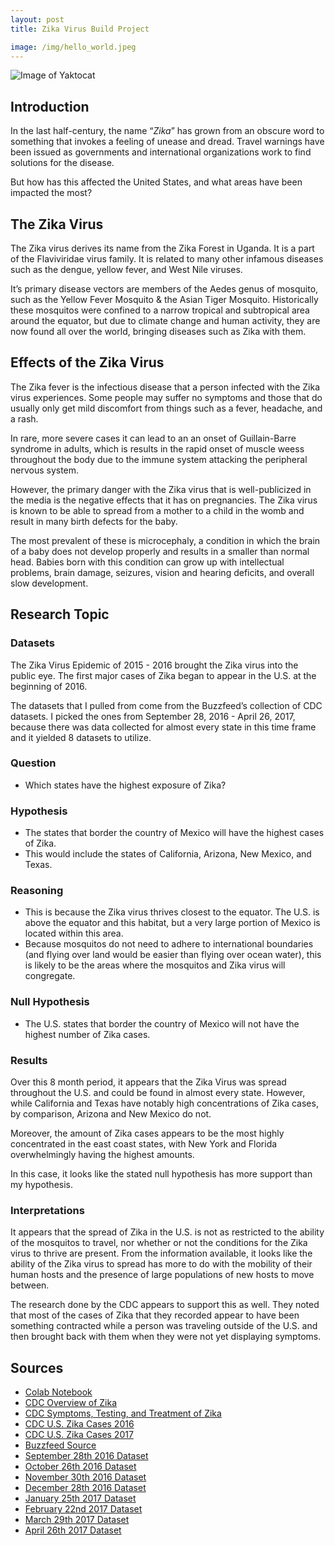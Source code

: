 ```yaml
---
layout: post
title: Zika Virus Build Project

image: /img/hello_world.jpeg
---
```


![Image of Yaktocat](/img/hello_world.jpeg)

## Introduction
In the last half-century, the name “_Zika_” has grown from an obscure word to something that invokes a feeling of unease and dread. Travel warnings have been issued as governments and international organizations work to find solutions for the disease.  

But how has this affected the United States, and what areas have been impacted the most?

## The Zika Virus
The Zika virus derives its name from the Zika Forest in Uganda. It is a part of the Flaviviridae virus family. It is related to many other infamous diseases such as the dengue, yellow fever, and West Nile viruses.  

It’s primary disease vectors are members of the Aedes genus of mosquito, such as the Yellow Fever Mosquito & the Asian Tiger Mosquito. Historically these mosquitos were confined to a narrow tropical and subtropical area around the equator, but due to climate change and human activity, they are now found all over the world, bringing diseases such as Zika with them.  

## Effects of the Zika Virus
The Zika fever is the infectious disease that a person infected with the Zika virus experiences. Some people may suffer no symptoms and those that do usually only get mild discomfort from things such as a fever, headache, and a rash.  

In rare, more severe cases it can lead to an an onset of Guillain-Barre syndrome in adults, which is results in the rapid onset of muscle weess throughout the body due to the immune system attacking the peripheral nervous system.

However, the primary danger with the Zika virus that is well-publicized in the media is the negative effects that it has on pregnancies. The Zika virus is known to be able to spread from a mother to a child in the womb and result in many birth defects for the baby.  

The most prevalent of these is microcephaly, a condition in which the brain of a baby does not develop properly and results in a smaller than normal head. Babies born with this condition can grow up with intellectual problems, brain damage, seizures, vision and hearing deficits, and overall slow development.

## Research Topic
### Datasets
The Zika Virus Epidemic of 2015 - 2016 brought the Zika virus into the public eye. The first major cases of Zika began to appear in the U.S. at the beginning of 2016.  

The datasets that I pulled from come from the Buzzfeed’s collection of CDC datasets. I picked the ones from September 28, 2016 - April 26, 2017, because there was data collected for almost every state in this time frame and it yielded 8 datasets to utilize.  

### Question
* Which states have the highest exposure of Zika?  

### Hypothesis
* The states that border the country of Mexico will have the highest cases of Zika.  
* This would include the states of California, Arizona, New Mexico, and Texas.  

### Reasoning
* This is because the Zika virus thrives closest to the equator. The U.S. is above the equator and this habitat, but a very large portion of Mexico is located within this area.  
* Because mosquitos do not need to adhere to international boundaries (and flying over land would be easier than flying over ocean water), this is likely to be the areas where the mosquitos and Zika virus will congregate.

### Null Hypothesis
* The U.S. states that border the country of Mexico will not have the highest number of Zika cases.  

### Results
Over this 8 month period, it appears that the Zika Virus was spread throughout the U.S. and could be found in almost every state. However, while California and Texas have notably high concentrations of Zika cases, by comparison, Arizona and New Mexico do not.  

Moreover, the amount of Zika cases appears to be the most highly concentrated in the east coast states, with New York and Florida overwhelmingly having the highest amounts.  

In this case, it looks like the stated null hypothesis has more support than my hypothesis.

### Interpretations
It appears that the spread of Zika in the U.S. is not as restricted to the ability of the mosquitos to travel, nor whether or not the conditions for the Zika virus to thrive are present. From the information available, it looks like the ability of the Zika virus to spread has more to do with the mobility of their human hosts and the presence of large populations of new hosts to move between. 

The research done by the CDC appears to support this as well. They noted that most of the cases of Zika that they recorded appear to have been something contracted while a person was traveling outside of the U.S. and then brought back with them when they were not yet displaying symptoms. 

## Sources
* [Colab Notebook](https://colab.research.google.com/drive/1OHDpbvHBIptXLAtVTuAtdnczDuwjx5AE)
* [CDC Overview of Zika](https://www.cdc.gov/zika/about/overview.html)
* [CDC Symptoms, Testing, and Treatment of Zika](https://www.cdc.gov/zika/symptoms/index.html)
* [CDC U.S. Zika Cases 2016](https://www.cdc.gov/zika/reporting/2016-case-counts.html)
* [CDC U.S. Zika Cases 2017](https://www.cdc.gov/zika/reporting/2017-case-counts.html)
* [Buzzfeed Source](https://github.com/BuzzFeedNews/zika-data)
* [September 28th 2016 Dataset](https://raw.githubusercontent.com/BuzzFeedNews/zika-data/master/data/parsed/cdc/cdc-state-case-counts-2016-09-28.csv)
* [October 26th 2016 Dataset](https://raw.githubusercontent.com/BuzzFeedNews/zika-data/master/data/parsed/cdc/cdc-state-case-counts-2016-10-26.csv)
* [November 30th 2016 Dataset](https://raw.githubusercontent.com/BuzzFeedNews/zika-data/master/data/parsed/cdc/cdc-state-case-counts-2016-11-30.csv)
* [December 28th 2016 Dataset](https://raw.githubusercontent.com/BuzzFeedNews/zika-data/master/data/parsed/cdc/cdc-state-case-counts-2016-12-28.csv)
* [January 25th 2017 Dataset](https://raw.githubusercontent.com/BuzzFeedNews/zika-data/master/data/parsed/cdc/cdc-state-case-counts-2017-01-25.csv)
* [February 22nd 2017 Dataset](https://raw.githubusercontent.com/BuzzFeedNews/zika-data/master/data/parsed/cdc/cdc-state-case-counts-2017-02-22.csv)
* [March 29th 2017 Dataset](https://raw.githubusercontent.com/BuzzFeedNews/zika-data/master/data/parsed/cdc/cdc-state-case-counts-2017-03-29.csv)
* [April 26th 2017 Dataset](https://raw.githubusercontent.com/BuzzFeedNews/zika-data/master/data/parsed/cdc/cdc-state-case-counts-2017-04-26.csv)

